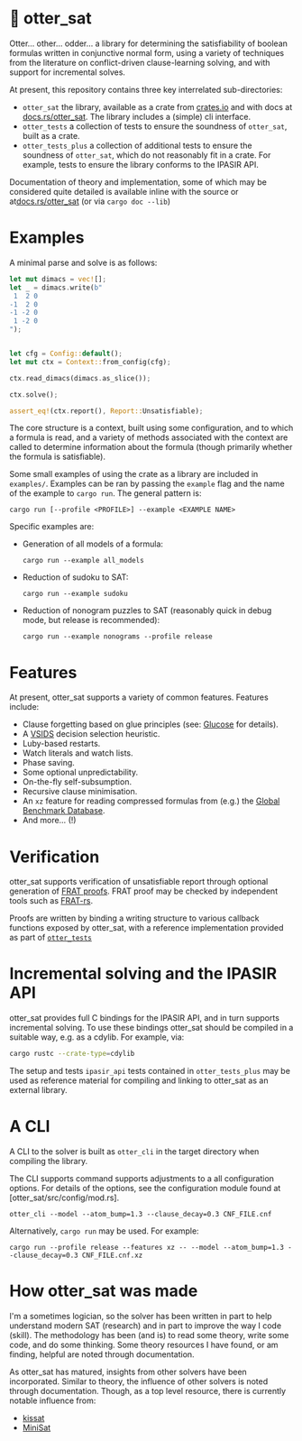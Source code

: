 # 🦦 otter_sat

Otter… other… odder… a library for determining the satisfiability of boolean formulas written in conjunctive normal form, using a variety of techniques from the literature on conflict-driven clause-learning solving, and with support for incremental solves.

At present, this repository contains three key interrelated sub-directories:

- `otter_sat` the library, available as a crate from [crates.io](https://crates.io/crates/otter_sat) and with docs at [docs.rs/otter_sat](https://docs.rs/otter_sat).
  The library includes a (simple) cli interface.
- `otter_tests` a collection of tests to ensure the soundness of `otter_sat`, built as a crate.
- `otter_tests_plus` a collection of additional tests to ensure the soundness of `otter_sat`, which do not reasonably fit in a crate.
  For example, tests to ensure the library conforms to the IPASIR API.

Documentation of theory and implementation, some of which may be considered quite detailed is available inline with the source or at[docs.rs/otter_sat](https://docs.rs/otter_sat) (or via `cargo doc --lib`)


# Examples

A minimal parse and solve is as follows:

``` rust
let mut dimacs = vec![];
let _ = dimacs.write(b"
 1  2 0
-1  2 0
-1 -2 0
 1 -2 0
");


let cfg = Config::default();
let mut ctx = Context::from_config(cfg);

ctx.read_dimacs(dimacs.as_slice());

ctx.solve();

assert_eq!(ctx.report(), Report::Unsatisfiable);
```

The core structure is a context, built using some configuration, and to which a formula is read, and a variety of methods associated with the context are called to determine information about the formula (though primarily whether the formula is satisfiable).

Some small examples of using the crate as a library are included in `examples/`.
Examples can be ran by passing the `example` flag and the name of the example to `cargo run`.
The general pattern is:

``` shell
cargo run [--profile <PROFILE>] --example <EXAMPLE NAME>
```

Specific examples are:

- Generation of all models of a formula:
  ``` shell
  cargo run --example all_models
  ```

- Reduction of sudoku to SAT:
  ``` shell
  cargo run --example sudoku
  ```

- Reduction of nonogram puzzles to SAT (reasonably quick in debug mode, but release is recommended):
  ``` shell
  cargo run --example nonograms --profile release
  ```


# Features

At present, otter_sat supports a variety of common features.
Features include:

- Clause forgetting based on glue principles (see: [Glucose](https://github.com/audemard/glucose) for details).
- A [VSIDS](https://arxiv.org/abs/1506.08905) decision selection heuristic.
- Luby-based restarts.
- Watch literals and watch lists.
- Phase saving.
- Some optional unpredictability.
- On-the-fly self-subsumption.
- Recursive clause minimisation.
- An `xz` feature for reading compressed formulas from (e.g.) the [Global Benchmark Database](https://benchmark-database.de/).
- And more… (!)


# Verification

otter_sat supports verification of unsatisfiable report through optional generation of [FRAT proofs](https://arxiv.org/pdf/2109.09665v1).
FRAT proof may be checked by independent tools such as [FRAT-rs](https://github.com/digama0/frat).

Proofs are written by binding a writing structure to various callback functions exposed by otter_sat, with a reference implementation provided as part of [`otter_tests`](otter_tests/src/frat/mod.rs)


# Incremental solving and the IPASIR API

otter_sat provides full C bindings for the IPASIR API, and in turn supports incremental solving.
To use these bindings otter_sat should be compiled in a suitable way, e.g. as a cdylib.
For example, via:

```sh
cargo rustc --crate-type=cdylib
```

The setup and tests `ipasir_api` tests contained in `otter_tests_plus` may be used as reference material for compiling and linking to otter_sat as an external library.


# A CLI

A CLI to the solver is built as `otter_cli` in the target directory when compiling the library.

The CLI supports command supports adjustments to a all configuration options.
For details of the options, see the configuration module found at [otter_sat/src/config/mod.rs].

``` shell
otter_cli --model --atom_bump=1.3 --clause_decay=0.3 CNF_FILE.cnf
```

Alternatively, `cargo run` may be used.
For example:

``` shell
cargo run --profile release --features xz -- --model --atom_bump=1.3 --clause_decay=0.3 CNF_FILE.cnf.xz
```


# How otter_sat was made

I'm a sometimes logician, so the solver has been written in part to help understand modern SAT (research) and in part to improve the way I code (skill).
The methodology has been (and is) to read some theory, write some code, and do some thinking.
Some theory resources I have found, or am finding, helpful are noted through documentation.

As otter_sat has matured, insights from other solvers have been incorporated.
Similar to theory, the influence of other solvers is noted through documentation.
Though, as a top level resource, there is currently notable influence from:
- [kissat](https://github.com/arminbiere/kissat)
- [MiniSat](http://minisat.se/)

